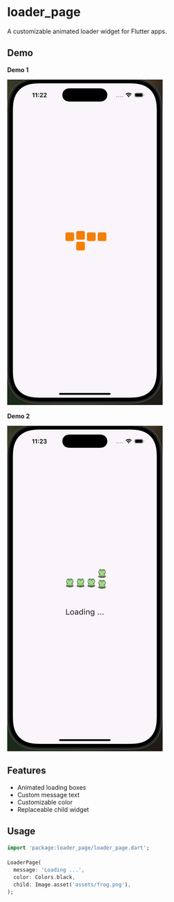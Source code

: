 # loader_page

A customizable animated loader widget for Flutter apps.

## Demo

**Demo 1**

![Demo 1](assets/demo1.gif)

**Demo 2**

![Demo 2](assets/demo2.gif)

## Features

- Animated loading boxes
- Custom message text
- Customizable color
- Replaceable child widget

## Usage

```dart
import 'package:loader_page/loader_page.dart';

LoaderPage(
  message: 'Loading ...',
  color: Colors.black,
  child: Image.asset('assets/frog.png'),
);
